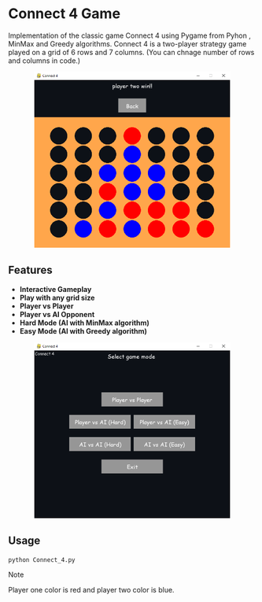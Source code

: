 # Connect 4 Game 
Implementation of the classic game Connect 4 using Pygame from Pyhon , MinMax and Greedy algorithms. Connect 4 is a two-player strategy game played on a grid of 6 rows and 7 columns. (You can chnage number of rows and columns in code.)

<p align="center">
    <img src="./EX1.png" alt="drawing" width="400"/>
</p>

## Features
- **Interactive Gameplay**
- **Play with any grid size**
- **Player vs Player**
- **Player vs AI Opponent** 
- **Hard Mode (AI with MinMax algorithm)** 
- **Easy Mode (AI with Greedy algorithm)**

<p align="center">
<img src="./EX2.png" alt="drawing" width="400"/>
</p>

## Usage
    python Connect_4.py

> [!NOTE]
> Player one color is red and player two color is blue.